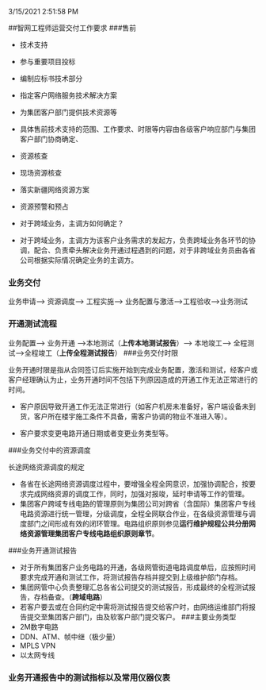 3/15/2021 2:51:58 PM 

##智网工程师运营交付工作要求
###售前
* 技术支持
 * 参与重要项目投标
 * 编制应标书技术部分
 * 指定客户网络服务技术解决方案
 * 为集团客户部门提供技术资源等
 * 具体售前技术支持的范围、工作要求、时限等内容由各级客户响应部门与集团客户部门协商确定、

* 资源核查
 * 现场资源核查
 * 落实新疆网络资源方案
 * 资源预警和预占
* 对于跨域业务，主调方如何确定？
 * 对于跨域业务，主调方为该客户业务需求的发起方，负责跨域业务各环节的协调，配合、负责牵头解决业务开通过程遇到的问题，对于非跨域业务员由各省公司根据实际情况确定业务的主调方。
### 业务交付
 业务申请--> 资源调度--> 工程实施--> 业务配置与激活-->工程验收-->业务测试
### 开通测试流程
 业务配置--> 业务开通 -->本地测试（**上传本地测试报告**）--> 本地竣工--> 全程测试-->全程竣工（**上传全程测试报告**）
###业务交付时限

业务开通时限是指从合同签订后实施开始到完成业务配置，激活和测试，经客户或客户经理确认为止，业务开通时间不包括下列原因造成的开通工作无法正常进行的时间。

* 客户原因导致开通工作无法正常进行（如客户机房未准备好，客户端设备未到货，客户所在楼宇施工条件不具备，需客户协调的物业不准进入等）。

* 客户要求变更电路开通日期或者变更业务类型等。

###业务交付中的资源调度

长途网络资源调度的规定

 * 各省在长途网络资源调度过程中，要增强全程全网意识，加强协调配合，按要求完成网络资源的调度工作，同时，加强对报竣，延时申请等工作的管理。
 * 集团客户跨域专线电路的管理原则为集团公司对跨省（含国际）集团客户专线电路资源进行统一管理，分级调度，全程全网联合作业，在各级资源管理与调度部门之间形成有效的闭环管理。电路组织原则参见**运行维护规程公共分册网络资源管理集团客户专线电路组织原则章节**。

###业务开通测试报告
* 对于所有集团客户业务电路的开通，各级网管街道电路调度单后，应按照时间要求完成开通和测试工作，将测试报告存档并提交到上级维护部门存档。
* 集团网管中心负责整理汇总各省公司提交的测试报告，形成最终的全程测试报告，存档备查。（**跨域电路**）
* 若客户要去或在合同约定中需将测试报告提交给客户时，由网络运维部门将报告提交至集团客户部门，由及软客户部门提交客户。
###主要业务类型
* 2M数字电路
* DDN、ATM、帧中继（极少量）
* MPLS VPN 
* 以太网专线
### 业务开通报告中的测试指标以及常用仪器仪表
